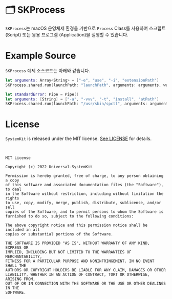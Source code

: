 # 🗂 SKProcess

`SKProcess`는 macOS 운영체제 환경을 기반으로 `Process` Class를 사용하여 스크립트 (Script) 또는 응용 프로그램 (Application)을 실행할 수 있습니다. 

# Example Source

`SKProcess` 예제 소스코드는 아래와 같습니다.

```Swift
let arguments: Array<String> = ["-e", "use", "-i", "extensionPath"]
SKProcess.shared.run(launchPath: "launchPath", arguments: arguments, waitUntilExit: true)

let standardError: Pipe = Pipe()
let arguments: [String] = ["-a", "-vvv", "-t", "install", "atPath"]
SKProcess.shared.run(launchPath: "/usr/sbin/spctl", arguments: arguments, standardError: standardError, terminationHandler: terminationHandler)
```

# License

`SystemKit` is released under the MIT license. [See LICENSE](https://github.com/ChangYeop-Yang/Apple-SystemKit/blob/main/LICENSE) for details.

</br>

```TEXT
MIT License

Copyright (c) 2022 Universal-SystemKit

Permission is hereby granted, free of charge, to any person obtaining a copy
of this software and associated documentation files (the "Software"), to deal
in the Software without restriction, including without limitation the rights
to use, copy, modify, merge, publish, distribute, sublicense, and/or sell
copies of the Software, and to permit persons to whom the Software is
furnished to do so, subject to the following conditions:

The above copyright notice and this permission notice shall be included in all
copies or substantial portions of the Software.

THE SOFTWARE IS PROVIDED "AS IS", WITHOUT WARRANTY OF ANY KIND, EXPRESS OR
IMPLIED, INCLUDING BUT NOT LIMITED TO THE WARRANTIES OF MERCHANTABILITY,
FITNESS FOR A PARTICULAR PURPOSE AND NONINFRINGEMENT. IN NO EVENT SHALL THE
AUTHORS OR COPYRIGHT HOLDERS BE LIABLE FOR ANY CLAIM, DAMAGES OR OTHER
LIABILITY, WHETHER IN AN ACTION OF CONTRACT, TORT OR OTHERWISE, ARISING FROM,
OUT OF OR IN CONNECTION WITH THE SOFTWARE OR THE USE OR OTHER DEALINGS IN THE
SOFTWARE.
```
